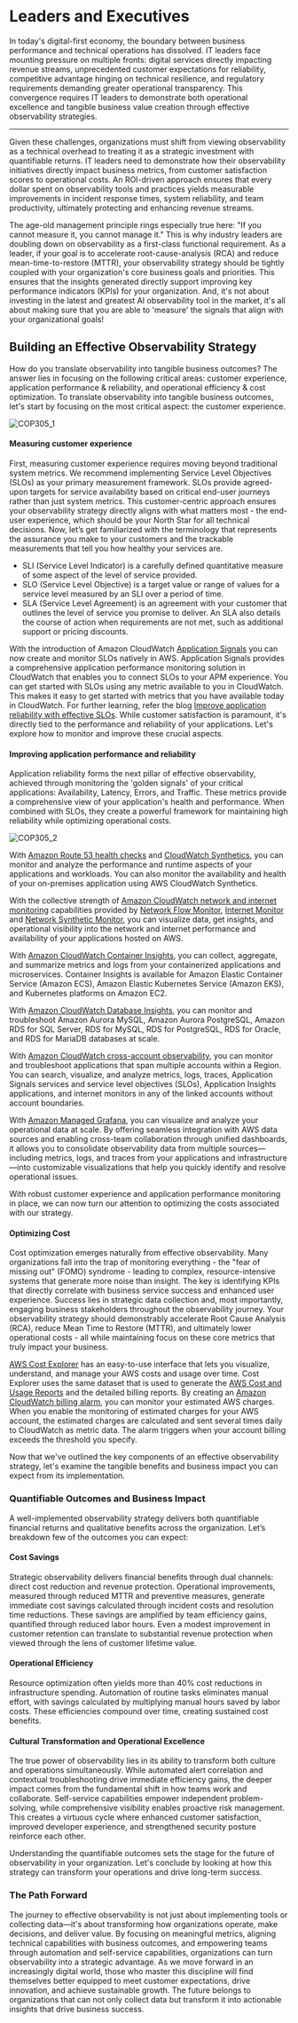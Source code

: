 # Leaders and Executives

In today's digital-first economy, the boundary between business performance and technical operations has dissolved. IT leaders face mounting pressure on multiple fronts: digital services directly impacting revenue streams, unprecedented customer expectations for reliability, competitive advantage hinging on technical resilience, and regulatory requirements demanding greater operational transparency. This convergence requires IT leaders to demonstrate both operational excellence and tangible business value creation through effective observability strategies.

---

Given these challenges, organizations must shift from viewing observability as a technical overhead to treating it as a strategic investment with quantifiable returns. IT leaders need to demonstrate how their observability initiatives directly impact business metrics, from customer satisfaction scores to operational costs. An ROI-driven approach ensures that every dollar spent on observability tools and practices yields measurable improvements in incident response times, system reliability, and team productivity, ultimately protecting and enhancing revenue streams.

The age-old management principle rings especially true here: "If you cannot measure it, you cannot manage it." This is why industry leaders are doubling down on observability as a first-class functional requirement. As a leader, if your goal is to accelerate root-cause-analysis (RCA) and reduce mean-time-to-restore (MTTR), your observability strategy should be tightly coupled with your organization's core business goals and priorities. This ensures that the insights generated directly support improving key performance indicators (KPIs) for your organization. And, it's not about investing in the latest and greatest AI observability tool in the market, it's all about making sure that you are able to 'measure' the signals that align with your organizational goals!

## Building an Effective Observability Strategy

How do you translate observability into tangible business outcomes? The answer lies in focusing on the following critical areas: customer experience, application performance & reliability, and operational efficiency & cost optimization. To translate observability into tangible business outcomes, let's start by focusing on the most critical aspect: the customer experience.

![COP305_1](../images/cop305_1.png)

#### Measuring customer experience

First, measuring customer experience requires moving beyond traditional system metrics. We recommend implementing Service Level Objectives (SLOs) as your primary measurement framework. SLOs provide agreed-upon targets for service availability based on critical end-user journeys rather than just system metrics. This customer-centric approach ensures your observability strategy directly aligns with what matters most - the end-user experience, which should be your North Star for all technical decisions. Now, let’s get familiarized with the terminology that represents the assurance you make to your customers and the trackable measurements that tell you how healthy your services are.

- SLI (Service Level Indicator) is a carefully defined quantitative measure of some aspect of the level of service provided.
- SLO (Service Level Objective) is a target value or range of values for a service level measured by an SLI over a period of time.
- SLA (Service Level Agreement) is an agreement with your customer that outlines the level of service you promise to deliver. An SLA also details the course of action when requirements are not met, such as additional support or pricing discounts.

With the introduction of Amazon CloudWatch [Application Signals](https://docs.aws.amazon.com/AmazonCloudWatch/latest/monitoring/CloudWatch-Application-Monitoring-Sections.html) you can now create and monitor SLOs natively in AWS. Application Signals provides a comprehensive application performance monitoring solution in CloudWatch that enables you to connect SLOs to your APM experience. You can get started with SLOs using any metric available to you in CloudWatch. This makes it easy to get started with metrics that you have available today in CloudWatch. For further learning, refer the blog [Improve application reliability with effective SLOs](https://aws.amazon.com/blogs/mt/improve-application-reliability-with-effective-slos). While customer satisfaction is paramount, it's directly tied to the performance and reliability of your applications. Let's explore how to monitor and improve these crucial aspects. 

#### Improving application performance and reliability
Application reliability forms the next pillar of effective observability, achieved through monitoring the 'golden signals' of your critical applications: Availability, Latency, Errors, and Traffic. These metrics provide a comprehensive view of your application's health and performance. When combined with SLOs, they create a powerful framework for maintaining high reliability while optimizing operational costs.

![COP305_2](../images/cop305_2.png)

With [Amazon Route 53 health checks](https://docs.aws.amazon.com/Route53/latest/DeveloperGuide/dns-failover.html) and [CloudWatch Synthetics](https://docs.aws.amazon.com/AmazonCloudWatch/latest/monitoring/CloudWatch_Synthetics_Canaries.html), you can monitor and analyze the performance and runtime aspects of your applications and workloads. You can also monitor the availability and health of your on-premises application using AWS CloudWatch Synthetics.

With the collective strength of [Amazon CloudWatch network and internet monitoring](https://docs.aws.amazon.com/AmazonCloudWatch/latest/monitoring/CloudWatch-Network-Monitoring-Sections.html) capabilities provided by [Network Flow Monitor](https://docs.aws.amazon.com/AmazonCloudWatch/latest/monitoring/CloudWatch-NetworkFlowMonitor.html), [Internet Monitor](https://docs.aws.amazon.com/AmazonCloudWatch/latest/monitoring/CloudWatch-InternetMonitor.html) and [Network Synthetic Monitor](https://docs.aws.amazon.com/AmazonCloudWatch/latest/monitoring/what-is-network-monitor.html), you can visualize data, get insights, and operational visibility into the network and internet performance and availability of your applications hosted on AWS.

With [Amazon CloudWatch Container Insights](https://docs.aws.amazon.com/AmazonCloudWatch/latest/monitoring/ContainerInsights.html), you can collect, aggregate, and summarize metrics and logs from your containerized applications and microservices. Container Insights is available for Amazon Elastic Container Service (Amazon ECS), Amazon Elastic Kubernetes Service (Amazon EKS), and Kubernetes platforms on Amazon EC2.

With [Amazon CloudWatch Database Insights](https://docs.aws.amazon.com/AmazonCloudWatch/latest/monitoring/Database-Insights.html), you can monitor and troubleshoot Amazon Aurora MySQL, Amazon Aurora PostgreSQL, Amazon RDS for SQL Server, RDS for MySQL, RDS for PostgreSQL, RDS for Oracle, and RDS for MariaDB databases at scale.

With [Amazon CloudWatch cross-account observability](https://docs.aws.amazon.com/AmazonCloudWatch/latest/monitoring/CloudWatch-Unified-Cross-Account.html), you can monitor and troubleshoot applications that span multiple accounts within a Region. You can search, visualize, and analyze metrics, logs, traces, Application Signals services and service level objectives (SLOs), Application Insights applications, and internet monitors in any of the linked accounts without account boundaries. 

With [Amazon Managed Grafana](https://docs.aws.amazon.com/grafana/latest/userguide/what-is-Amazon-Managed-Service-Grafana.html), you can visualize and analyze your operational data at scale. By offering seamless integration with AWS data sources and enabling cross-team collaboration through unified dashboards, it allows you to consolidate observability data from multiple sources—including metrics, logs, and traces from your applications and infrastructure—into customizable visualizations that help you quickly identify and resolve operational issues.

With robust customer experience and application performance monitoring in place, we can now turn our attention to optimizing the costs associated with our strategy.

#### Optimizing Cost
Cost optimization emerges naturally from effective observability. Many organizations fall into the trap of monitoring everything - the "fear of missing out" (FOMO) syndrome - leading to complex, resource-intensive systems that generate more noise than insight. The key is identifying KPIs that directly correlate with business service success and enhanced user experience. Success lies in strategic data collection and, most importantly, engaging business stakeholders throughout the observability journey. Your observability strategy should demonstrably accelerate Root Cause Analysis (RCA), reduce Mean Time to Restore (MTTR), and ultimately lower operational costs - all while maintaining focus on these core metrics that truly impact your business.

[AWS Cost Explorer](https://aws.amazon.com/aws-cost-management/aws-cost-explorer/) has an easy-to-use interface that lets you visualize, understand, and manage your AWS costs and usage over time. Cost Explorer uses the same dataset that is used to generate the [AWS Cost and Usage Reports](https://docs.aws.amazon.com/cur/latest/userguide/what-is-cur.html) and the detailed billing reports. By creating an [Amazon CloudWatch billing alarm](https://docs.aws.amazon.com/AmazonCloudWatch/latest/monitoring/monitor_estimated_charges_with_cloudwatch.html), you can monitor your estimated AWS charges. When you enable the monitoring of estimated charges for your AWS account, the estimated charges are calculated and sent several times daily to CloudWatch as metric data. The alarm triggers when your account billing exceeds the threshold you specify.

Now that we've outlined the key components of an effective observability strategy, let's examine the tangible benefits and business impact you can expect from its implementation.

### Quantifiable Outcomes and Business Impact

A well-implemented observability strategy delivers both quantifiable financial returns and qualitative benefits across the organization. Let’s breakdown few of the outcomes you can expect:

#### Cost Savings
Strategic observability delivers financial benefits through dual channels: direct cost reduction and revenue protection. Operational improvements, measured through reduced MTTR and preventive measures, generate immediate cost savings calculated through incident costs and resolution time reductions. These savings are amplified by team efficiency gains, quantified through reduced labor hours. Even a modest improvement in customer retention can translate to substantial revenue protection when viewed through the lens of customer lifetime value.

#### Operational Efficiency
Resource optimization often yields more than 40% cost reductions in infrastructure spending. Automation of routine tasks eliminates manual effort, with savings calculated by multiplying manual hours saved by labor costs. These efficiencies compound over time, creating sustained cost benefits.

#### Cultural Transformation and Operational Excellence
The true power of observability lies in its ability to transform both culture and operations simultaneously. While automated alert correlation and contextual troubleshooting drive immediate efficiency gains, the deeper impact comes from the fundamental shift in how teams work and collaborate. Self-service capabilities empower independent problem-solving, while comprehensive visibility enables proactive risk management. This creates a virtuous cycle where enhanced customer satisfaction, improved developer experience, and strengthened security posture reinforce each other.

Understanding the quantifiable outcomes sets the stage for the future of observability in your organization. Let's conclude by looking at how this strategy can transform your operations and drive long-term success.

### The Path Forward
The journey to effective observability is not just about implementing tools or collecting data—it's about transforming how organizations operate, make decisions, and deliver value. By focusing on meaningful metrics, aligning technical capabilities with business outcomes, and empowering teams through automation and self-service capabilities, organizations can turn observability into a strategic advantage. As we move forward in an increasingly digital world, those who master this discipline will find themselves better equipped to meet customer expectations, drive innovation, and achieve sustainable growth. The future belongs to organizations that can not only collect data but transform it into actionable insights that drive business success.
